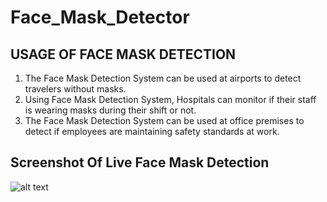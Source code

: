 # Face_Mask_Detector

## USAGE OF FACE MASK DETECTION
1) The Face Mask Detection System can be used at airports to detect travelers without masks.
2) Using Face Mask Detection System, Hospitals can monitor if their staff is wearing masks during their shift or not.
3) The Face Mask Detection System can be used at office premises to detect if employees are maintaining safety standards at work. 

## Screenshot Of Live Face Mask Detection
![alt text](https://github.com/venugopalkadamba/Face_Mask_Detector/blob/master/Live_Image.png)
